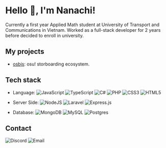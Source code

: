 # Hello :wave:, I'm Nanachi!

Currently a first year Applied Math student at University of Transport and Communications in Vietnam. Worked as a full-stack developer for 2 years before decided to enroll in university. 

## My projects
- [osbjs](https://github.com/osbjs): osu! storboarding ecosystem.

## Tech stack
- Language: 
![JavaScript](https://img.shields.io/badge/Javascript-%23323330.svg?style=flat-square&logo=javascript&logoColor=%23F7DF1E)
![TypeScript](https://img.shields.io/badge/TypeScript-%23007ACC.svg?style=flat-square&logo=typescript&logoColor=white)
![C#](https://img.shields.io/badge/C%23-%2300599C.svg?style=flat-square&logo=c-sharp&logoColor=white)
![PHP](https://img.shields.io/badge/PHP-%23777BB4.svg?style=flat-square&logo=php&logoColor=white)
![CSS3](https://img.shields.io/badge/CSS3-%231572B6.svg?style=flat-square&logo=css3&logoColor=white)
![HTML5](https://img.shields.io/badge/HTML5-%23E34F26.svg?style=flat-square&logo=html5&logoColor=white)

- Server Side: ![NodeJS](https://img.shields.io/badge/Node.js-6DA55F?style=flat-square&logo=node.js&logoColor=white) 
![Laravel](https://img.shields.io/badge/Laravel-%23FF2D20.svg?style=flat-square&logo=laravel&logoColor=white)
![Express.js](https://img.shields.io/badge/Express-%23404d59.svg?style=flat-square&logo=express&logoColor=%2361DAFB)

- Database: ![MongoDB](https://img.shields.io/badge/MongoDB-%234ea94b.svg?style=flat-square&logo=mongodb&logoColor=white)
![MySQL](https://img.shields.io/badge/MySQL-%23323330.svg?style=flat-square&logo=mysql&logoColor=white)
![Postgres](https://img.shields.io/badge/Postgres-%23316192.svg?style=flat-square&logo=postgresql&logoColor=white)


## Contact
![Discord](https://img.shields.io/badge/Nanachi%231381-%237289DA.svg?style=flat-square&logo=discord&logoColor=white)
![Email](https://img.shields.io/badge/dinhvu2509@gmail.com-D14836?style=flat-square&logo=gmail&logoColor=white)
